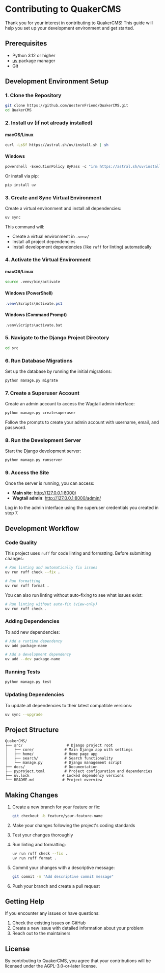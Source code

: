 # Contributing to QuakerCMS

Thank you for your interest in contributing to QuakerCMS! This guide will help you set up your development environment and get started.

## Prerequisites

- Python 3.12 or higher
- [uv](https://docs.astral.sh/uv/) package manager
- Git

## Development Environment Setup

### 1. Clone the Repository

```bash
git clone https://github.com/WesternFriend/QuakerCMS.git
cd QuakerCMS
```

### 2. Install uv (if not already installed)

#### macOS/Linux
```bash
curl -LsSf https://astral.sh/uv/install.sh | sh
```

#### Windows
```powershell
powershell -ExecutionPolicy ByPass -c "irm https://astral.sh/uv/install.ps1 | iex"
```

Or install via pip:
```bash
pip install uv
```

### 3. Create and Sync Virtual Environment

Create a virtual environment and install all dependencies:

```bash
uv sync
```

This command will:
- Create a virtual environment in `.venv/`
- Install all project dependencies
- Install development dependencies (like `ruff` for linting) automatically

### 4. Activate the Virtual Environment

#### macOS/Linux
```bash
source .venv/bin/activate
```

#### Windows (PowerShell)
```powershell
.venv\Scripts\Activate.ps1
```

#### Windows (Command Prompt)
```cmd
.venv\Scripts\activate.bat
```

### 5. Navigate to the Django Project Directory

```bash
cd src
```

### 6. Run Database Migrations

Set up the database by running the initial migrations:

```bash
python manage.py migrate
```

### 7. Create a Superuser Account

Create an admin account to access the Wagtail admin interface:

```bash
python manage.py createsuperuser
```

Follow the prompts to create your admin account with username, email, and password.

### 8. Run the Development Server

Start the Django development server:

```bash
python manage.py runserver
```

### 9. Access the Site

Once the server is running, you can access:

- **Main site**: http://127.0.0.1:8000/
- **Wagtail admin**: http://127.0.0.1:8000/admin/

Log in to the admin interface using the superuser credentials you created in step 7.

## Development Workflow

### Code Quality

This project uses `ruff` for code linting and formatting. Before submitting changes:

```bash
# Run linting and automatically fix issues
uv run ruff check --fix .

# Run formatting
uv run ruff format .
```

You can also run linting without auto-fixing to see what issues exist:

```bash
# Run linting without auto-fix (view-only)
uv run ruff check .
```

### Adding Dependencies

To add new dependencies:

```bash
# Add a runtime dependency
uv add package-name

# Add a development dependency
uv add --dev package-name
```

### Running Tests

```bash
python manage.py test
```

### Updating Dependencies

To update all dependencies to their latest compatible versions:

```bash
uv sync --upgrade
```

## Project Structure

```
QuakerCMS/
├── src/                    # Django project root
│   ├── core/              # Main Django app with settings
│   ├── home/              # Home page app
│   ├── search/            # Search functionality
│   └── manage.py          # Django management script
├── docs/                  # Documentation
├── pyproject.toml         # Project configuration and dependencies
├── uv.lock               # Locked dependency versions
└── README.md             # Project overview
```

## Making Changes

1. Create a new branch for your feature or fix:
   ```bash
   git checkout -b feature/your-feature-name
   ```

2. Make your changes following the project's coding standards

3. Test your changes thoroughly

4. Run linting and formatting:
   ```bash
   uv run ruff check --fix .
   uv run ruff format .
   ```

5. Commit your changes with a descriptive message:
   ```bash
   git commit -m "Add descriptive commit message"
   ```

6. Push your branch and create a pull request

## Getting Help

If you encounter any issues or have questions:

1. Check the existing issues on GitHub
2. Create a new issue with detailed information about your problem
3. Reach out to the maintainers

## License

By contributing to QuakerCMS, you agree that your contributions will be licensed under the AGPL-3.0-or-later license.
